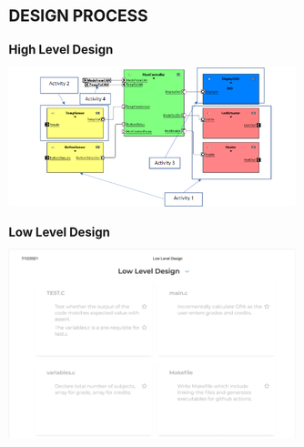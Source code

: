 # DESIGN PROCESS

## High Level Design

![HLD](https://github.com/BhavanSekar/MiniProject-LTTS/blob/master/Images%26PDFs/Embed.PNG)


## Low Level Design

![LLD](https://github.com/BhavanSekar/MiniProject-LTTS/blob/master/Images%26PDFs/LLD.PNG)
